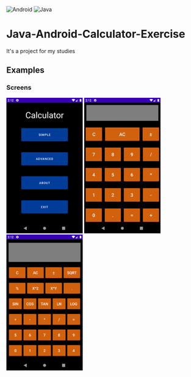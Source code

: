 ![Android](https://img.shields.io/badge/Android-3DDC84?style=for-the-badge&logo=android&logoColor=white)
![Java](https://img.shields.io/badge/java-%23ED8B00.svg?style=for-the-badge&logo=java&logoColor=white)

# Java-Android-Calculator-Exercise
It's a project for my studies

## Examples

<div class="images" >
    
### Screens
<img src="startScreen.png" width="200"/>

<img src="simpleCalculator.png" width="200"/> 

<img src="advancedCalculator.png" width="200"/>
</div>
